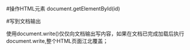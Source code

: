 #操作HTML元素
document.getElementById(id)

<script>
document.getElementById("demo").innerHTML="我的第一段Javascript"；
</script>

#写到文档输出
<body>
<script>
document.write("<p>我的第一段JavaScript</p>");
</script>

使用document.write()仅仅向文档输出写内容，如果在文档已完成加载后执行document.write,整个HTML页面江北覆盖；




